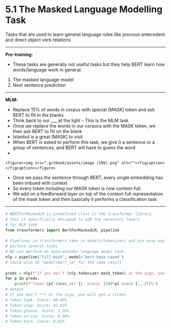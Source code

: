 # 5.1 The Masked Language Modelling Task

Tasks that are used to learn general language rules like pronoun antecedent and direct object verb relations

***

**Pre-training:**

* These tasks are generally not useful tasks but they help BERT learn how words/language work in general.

1. The masked language model
2. Next sentence prediction

***

**MLM:**

* Replace 15% of words in corpus with special \[MASK] token and ask BERT to fill in the blanks
* Think back to our \_\_\_ at the light – This is the MLM task
* Once we replace the words in our corpora with the MASK token, we then ask BERT to fill on the blank
* Istanbul is a great \[MASK] to visit
* When BERT is asked to perform this task, we give it a sentence or a group of sentences, and BERT will have to guess the word
*

    <figure><img src=".gitbook/assets/image (109).png" alt=""><figcaption></figcaption></figure>
* Once we pass the sentence through BERT, every single embedding has been imbued with context
* So every token including our MASK token is now context-full.
* We add on a feedforward layer on top of the context-full representation of the mask token and then basically it performs a classification task

***

```python
# BERTForMaskedLM is predefined class in the transformer library, 
# that is specifically designed to add the necessary layers
# for MLM task
from transformers import BertForMaskedLM, pipeline
 
# Pipelines in transformers take in models/tokenizers and are easy way to 
# perform several tasks
# We can perform an auto-encoder language model task
nlp = pipeline("fill-mask", model='bert-base-cased')  
# could also do "model=bert_lm" for the same result
 
preds = nlp(f"If you don’t {nlp.tokenizer.mask_token} at the sign, you will get a ticket.")
for p in preds:
    print(f"Token:{p['token_str']}. Score: {100*p['score']:,.2f}%")
# Output
# If you don’t *** at the sign, you will get a ticket.
# Token:look. Score: 48.00%
# Token:stop. Score: 42.63%
# Token:glance. Score: 1.39%
# Token:arrive. Score: 0.88%
# Token:turn. Score: 0.62%
```

&#x20;

&#x20;

&#x20;

&#x20;

